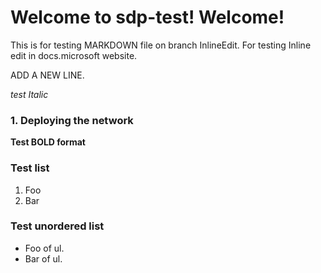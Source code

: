 # Welcome to sdp-test! Welcome!

This is for testing MARKDOWN file on branch InlineEdit. For testing
Inline edit in docs.microsoft website.   

ADD A NEW LINE.

*test Italic*

### 1. Deploying the network
**Test BOLD format**

### Test list
1.  Foo
2.  Bar

### Test unordered list
-   Foo of ul.
-   Bar of ul.



